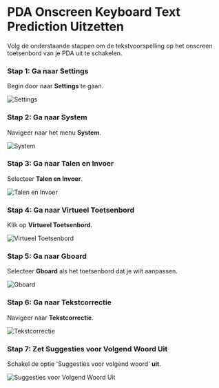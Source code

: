 # **PDA Onscreen Keyboard Text Prediction Uitzetten**

Volg de onderstaande stappen om de tekstvoorspelling op het onscreen toetsenbord van je PDA uit te schakelen.

### **Stap 1: Ga naar Settings**
Begin door naar **Settings** te gaan.

![Settings](https://github.com/user-attachments/assets/1febda26-db3d-4f62-a0a0-6e81fbdebe31)

### **Stap 2: Ga naar System**
Navigeer naar het menu **System**.

![System](https://github.com/user-attachments/assets/98fd6a03-846d-4651-a74d-b1694152cf12)

### **Stap 3: Ga naar Talen en Invoer**
Selecteer **Talen en Invoer**.

![Talen en Invoer](https://github.com/user-attachments/assets/fc70e0c1-4e52-42e6-b5f3-c7424552cb18)

### **Stap 4: Ga naar Virtueel Toetsenbord**
Klik op **Virtueel Toetsenbord**.

![Virtueel Toetsenbord](https://github.com/user-attachments/assets/86d94f23-8328-443f-8528-003825275676)

### **Stap 5: Ga naar Gboard**
Selecteer **Gboard** als het toetsenbord dat je wilt aanpassen.

![Gboard](https://github.com/user-attachments/assets/01c1fcdf-c20e-4336-8cfb-4637d401b230)

### **Stap 6: Ga naar Tekstcorrectie**
Navigeer naar **Tekstcorrectie**.

![Tekstcorrectie](https://github.com/user-attachments/assets/3334ab57-85eb-4cb0-b6aa-792bad87180d)

### **Stap 7: Zet Suggesties voor Volgend Woord Uit**
Schakel de optie 'Suggesties voor volgend woord' **uit**.

![Suggesties voor Volgend Woord Uit](https://github.com/user-attachments/assets/1c1940a3-281a-4f84-8434-e7c5889a1118)
